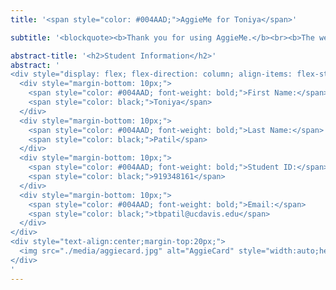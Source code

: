 ```yaml
---
title: '<span style="color: #004AAD;">AggieMe for Toniya</span>'

subtitle: '<blockquote><b>Thank you for using AggieMe.</b><br><b>The website source is hosted</b> <a href="https://github.com/tbpatil/aggieme-template">on github</a>.</blockquote>'

abstract-title: '<h2>Student Information</h2>'
abstract: '
<div style="display: flex; flex-direction: column; align-items: flex-start;">
  <div style="margin-bottom: 10px;">
    <span style="color: #004AAD; font-weight: bold;">First Name:</span>
    <span style="color: black;">Toniya</span>
  </div>
  <div style="margin-bottom: 10px;">
    <span style="color: #004AAD; font-weight: bold;">Last Name:</span>
    <span style="color: black;">Patil</span>
  </div>
  <div style="margin-bottom: 10px;">
    <span style="color: #004AAD; font-weight: bold;">Student ID:</span>
    <span style="color: black;">919348161</span>
  </div>
  <div style="margin-bottom: 10px;">
    <span style="color: #004AAD; font-weight: bold;">Email:</span>
    <span style="color: black;">tbpatil@ucdavis.edu</span>
  </div>
</div>
<div style="text-align:center;margin-top:20px;">
  <img src="./media/aggiecard.jpg" alt="AggieCard" style="width:auto;height:3in;"/>
</div>
'
---
```




